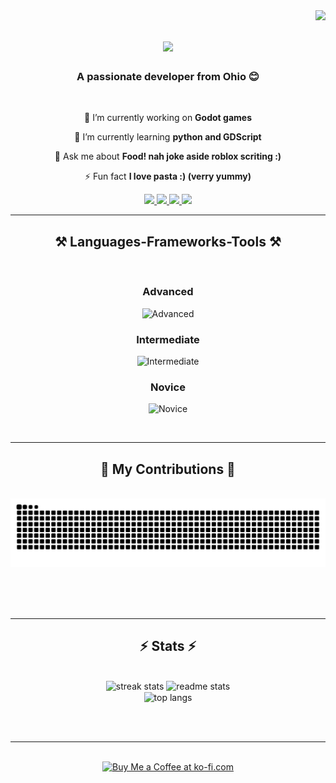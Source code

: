 <img align="right" src="https://visitor-badge.laobi.icu/badge?page_id=XEKOyt.XEKOyt" />

<h1 align="center">
    <img src="https://readme-typing-svg.herokuapp.com/?font=Righteous&size=35&center=true&vCenter=true&width=500&height=70&duration=4000&lines=Hi+There!+👋;+I'm+XEKO!;" />
</h1>

<h3 align="center">A passionate developer from Ohio 😊</h3>

<br/>

<div align="center">
 
 🔭 I’m currently working on **Godot games**
 
 🌱 I’m currently learning **python and GDScript**

💬 Ask me about **Food! nah joke aside roblox scriting :)**

⚡ Fun fact **I love pasta :) (verry yummy)**

 </div>
 
<div align="center"> 
  <a href="mailto:ytb.xeko.pro@gmail.com">
    <img src="https://img.shields.io/badge/Gmail-333333?style=for-the-badge&logo=gmail&logoColor=red" />
  </a>
  <a href="https://www.youtube.com/@XEKO_YT" target="_blank">
    <img src="https://img.shields.io/badge/YouTube-FF0000?style=for-the-badge&logo=youtube&logoColor=white" target="_blank" />
  </a>
  <a href="https://guns.lol/XEKO_YT" target="_blank">
     <img src="https://img.shields.io/badge/Socials-FF5722?style=for-the-badge&logo=todoist&logoColor=white" target="_blank" /> <!-- sqlite, safari, google-chrome are other good icon options -->
  </a>
    <a href="https://discord.gg/rnY3uhfp" target="_blank">
    <img src="https://img.shields.io/badge/Discord-4f5ae3?style=for-the-badge&logo=discord&logoColor=white" target="_blank" />
  </a>
</div>

 <hr/>
 
<h2 align="center">⚒️ Languages-Frameworks-Tools ⚒️</h2>
<br/>
<div align="center">

### Advanced
![Advanced](https://skillicons.dev/icons?i=lua,java)
### Intermediate
![Intermediate](https://skillicons.dev/icons?i=js,powershell,python,vscode,blender)
### Novice
![Novice](https://skillicons.dev/icons?i=godot,cpp,cs)

</div>

</div>

<br/>
<hr/>

<div align="center">
  <h2>🐍 My Contributions 🐍</h2>
  <br>
  <img alt="snake eating my contributions" src="https://raw.githubusercontent.com/XEKOyt/XEKOyt/output/github-contribution-grid-snake.svg" />
  
  <br/><br/><br/>
</div>

<hr/>

<h2 align="center">⚡ Stats ⚡</h2>
<br>
<div align=center>
  <img width=390 src="https://github-readme-streak-stats-salesp07.vercel.app/?user=XEKOyt&count_private=true&theme=react&border_radius=10" alt="streak stats"/>
  <img width=390 src="https://github-readme-stats-salesp07.vercel.app/api?username=XEKOyt&count_private=true&show_icons=true&theme=react&rank_icon=github&border_radius=10" alt="readme stats" />
  <br/>
  <img width=325 align="center" src="https://github-readme-stats-salesp07.vercel.app/api/top-langs/?username=XEKOyt&hide=HTML&langs_count=8&layout=compact&theme=react&border_radius=10&size_weight=0.5&count_weight=0.5&exclude_repo=github-readme-stats" alt="top langs" />
</div>

<br/><br/>

<hr/>

<br/>

<div align="center">
<a href='https://buymeacoffee.com/xeko_yt' target='_blank'><img height='64' style='border:0px;height:64px;' src='https://storage.ko-fi.com/cdn/kofi1.png?v=3' border='0' alt='Buy Me a Coffee at ko-fi.com' /></a>
</div>

<br/>

